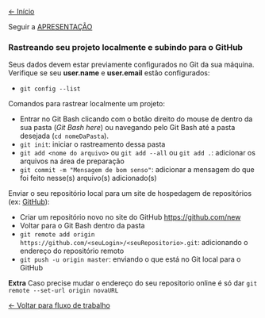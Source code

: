 [<- Início](../../README.md)

Seguir a <a href="https://docs.google.com/presentation/d/1XNoWxZekQSUR9kwQHI8ffWd4x_PkPEAVPVXjse3NSTI/edit?usp=sharing" target="_blank">APRESENTAÇÃO</a>

### Rastreando seu projeto localmente e subindo para o GitHub

Seus dados devem estar previamente configurados no Git da sua máquina.
Verifique se seu **user.name** e **user.email** estão configurados:
- `git config --list`

Comandos para rastrear localmente um projeto:
- Entrar no Git Bash clicando com o botão direito do mouse de dentro da sua pasta (*Git Bash here*) ou navegando pelo Git Bash até a pasta desejada (`cd nomeDaPasta`).
- `git init`: iniciar o rastreamento dessa pasta
- `git add <nome do arquivo>` ou `git add --all` ou `git add .`: adicionar os arquivos na área de preparação
- `git commit -m "Mensagem de bom senso"`: adicionar a mensagem do que foi feito nesse(s) arquivo(s) adicionado(s)

Enviar o seu repositório local para um site de hospedagem de repositórios (ex: [GitHub](https://github.com)):
- Criar um repositório novo no site do GitHub https://github.com/new
- Voltar para o Git Bash dentro da pasta
- `git remote add origin https://github.com/<seuLogin>/<seuRepositorio>.git`: adicionando o endereço do repositório remoto
- `git push -u origin master`: enviando o que está no Git local para o GitHub

**Extra**
Caso precise mudar o endereço do seu repositorio online é só dar
`git remote --set-url origin novaURL`

[<- Voltar para fluxo de trabalho](../sobre-fluxo-de-trabalho.md)
